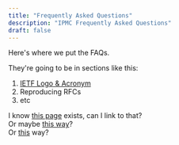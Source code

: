 ```yaml
---
title: "Frequently Asked Questions"
description: "IPMC Frequently Asked Questions"
draft: false
---
```




Here's where we put the FAQs. 

They're going to be in sections like this:

1. [IETF Logo & Acronym](/faq/logofaq.md)
2. Reproducing RFCs
3. etc


I know [this page](/administration/minutes) exists, can I link to that?  
Or maybe [this way](/administration/minutes.md)?   
Or [this](/content/english/administration/minutes) way?   
